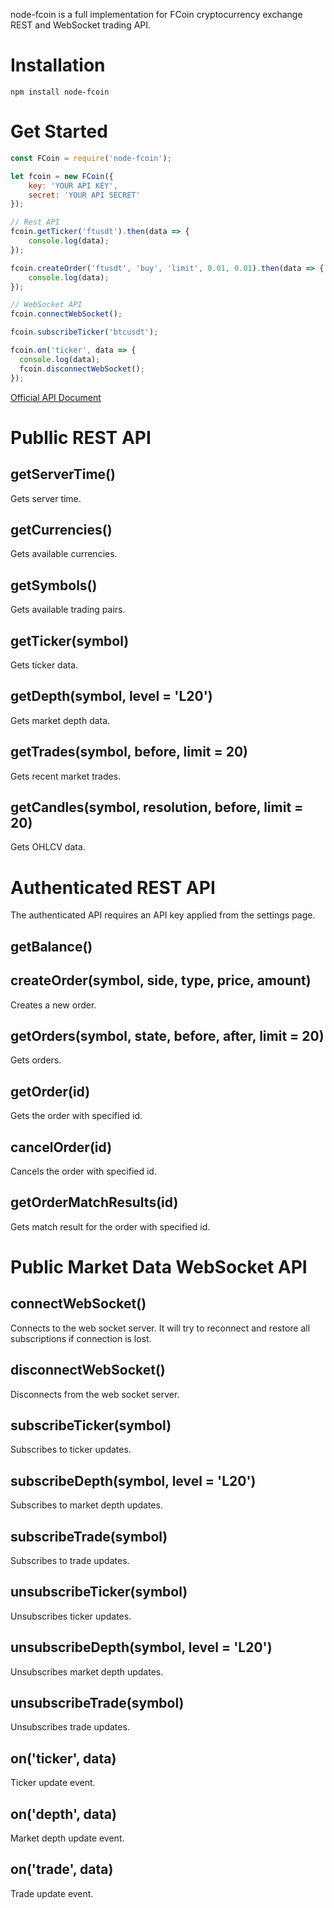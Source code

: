 node-fcoin is a full implementation for FCoin cryptocurrency exchange REST and WebSocket trading API.

# Installation

```
npm install node-fcoin
```

# Get Started

```javascript
const FCoin = require('node-fcoin');

let fcoin = new FCoin({
    key: 'YOUR API KEY',
    secret: 'YOUR API SECRET'
});

// Rest API
fcoin.getTicker('ftusdt').then(data => {
    console.log(data);
});

fcoin.createOrder('ftusdt', 'buy', 'limit', 0.01, 0.01).then(data => {
    console.log(data);
});

// WebSocket API
fcoin.connectWebSocket();

fcoin.subscribeTicker('btcusdt');

fcoin.on('ticker', data => {
  console.log(data);
  fcoin.disconnectWebSocket();
});
```

[Official API Document](https://developer.fcoin.com/en.html)

# Publlic REST API

## getServerTime()

Gets server time.

## getCurrencies()

Gets available currencies.

## getSymbols()

Gets available trading pairs.

## getTicker(symbol)

Gets ticker data.

## getDepth(symbol, level = 'L20')

Gets market depth data.

## getTrades(symbol, before, limit = 20)

Gets recent market trades.

## getCandles(symbol, resolution, before, limit = 20)

Gets OHLCV data.

# Authenticated REST API

The authenticated API requires an API key applied from the settings page. 

## getBalance()

## createOrder(symbol, side, type, price, amount)

Creates a new order.

## getOrders(symbol, state, before, after, limit = 20)

Gets orders.

## getOrder(id)

Gets the order with specified id.

## cancelOrder(id)

Cancels the order with specified id.

## getOrderMatchResults(id)

Gets match result for the order with specified id.

# Public Market Data WebSocket API

## connectWebSocket()

Connects to the web socket server. It will try to reconnect and restore all subscriptions if connection is lost.

## disconnectWebSocket()

Disconnects from the web socket server.

## subscribeTicker(symbol)

Subscribes to ticker updates.

## subscribeDepth(symbol, level = 'L20')

Subscribes to market depth updates.

## subscribeTrade(symbol)

Subscribes to trade updates.

## unsubscribeTicker(symbol)

Unsubscribes ticker updates.

## unsubscribeDepth(symbol, level = 'L20')

Unsubscribes market depth updates.

## unsubscribeTrade(symbol)

Unsubscribes trade updates.

## on('ticker', data)

Ticker update event.

## on('depth', data)

Market depth update event.

## on('trade', data)

Trade update event.
